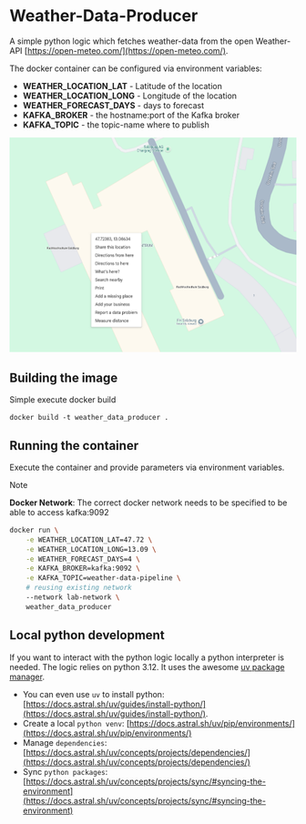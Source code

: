 # Weather-Data-Producer
A simple python logic which fetches weather-data from the open Weather-API [https://open-meteo.com/](https://open-meteo.com/).

The docker container can be configured via environment variables:

- **WEATHER_LOCATION_LAT**  - Latitude of the location
- **WEATHER_LOCATION_LONG**  - Longitude of the location
- **WEATHER_FORECAST_DAYS**  - days to forecast
- **KAFKA_BROKER**  - the hostname:port of the Kafka broker
- **KAFKA_TOPIC**  - the topic-name where to publish

![FH location](.assets/fh_location.png)

## Building the image
Simple execute docker build

```
docker build -t weather_data_producer .
```

## Running the container
Execute the container and provide parameters via environment variables.

> [!NOTE]  
> **Docker Network**: The correct docker network needs to be specified to be able to access kafka:9092

```bash
docker run \
    -e WEATHER_LOCATION_LAT=47.72 \
    -e WEATHER_LOCATION_LONG=13.09 \
    -e WEATHER_FORECAST_DAYS=4 \
    -e KAFKA_BROKER=kafka:9092 \
    -e KAFKA_TOPIC=weather-data-pipeline \
    # reusing existing network
    --network lab-network \
    weather_data_producer
```

## Local python development
If you want to interact with the python logic locally a python interpreter is needed. The logic relies on python 3.12. It uses the awesome [uv package manager](https://docs.astral.sh/uv/).

- You can even use `uv` to install python: [https://docs.astral.sh/uv/guides/install-python/](https://docs.astral.sh/uv/guides/install-python/).
- Create a local `python venv`: [https://docs.astral.sh/uv/pip/environments/](https://docs.astral.sh/uv/pip/environments/)
- Manage `dependencies`: [https://docs.astral.sh/uv/concepts/projects/dependencies/](https://docs.astral.sh/uv/concepts/projects/dependencies/)
- Sync `python packages`: [https://docs.astral.sh/uv/concepts/projects/sync/#syncing-the-environment](https://docs.astral.sh/uv/concepts/projects/sync/#syncing-the-environment)